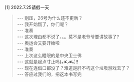 
[1] 2022.7.25请假一天
>--- 别压，26号为什么还不更新？<br>
>--- 我开始慌了，你们呢？<br>
>--- 准奏<br>
>--- 这次理由都不说了。。。莫不是老爷爷要讲故事了?<br>
>--- 奥运会又要开始啦<br>
>--- 准奏<br>
>--- 上次这么瞪眼的是中央卫士佛<br>
>--- 这就是起点寸止吗(⁎⁍̴̛ᴗ⁍̴̛⁎)‼<br>
>--- 现在连借口都没了？难道是肝不朽这个垃圾游戏去了？<br>
>--- 答应过我们的，把这本书写完<br>
